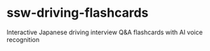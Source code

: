 # ssw-driving-flashcards
Interactive Japanese driving interview Q&amp;A flashcards with AI voice recognition
